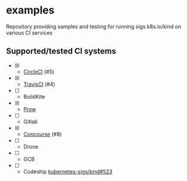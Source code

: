 # examples

Repository providing samples and testing for running sigs.k8s.io/kind on various CI services

## Supported/tested CI systems

* [x]  - [CircleCI](.circleci) (#5)
* [x]  - [TravisCI](.travis.yml) (#4)
* [ ]  - BuildKite
* [x]  - [Prow](https://github.com/kubernetes/test-infra/tree/master/config/jobs/kubernetes-sigs/kind)
* [ ]  - Gitlab
* [x]  - [Concourse](concourse.md) (#8)
* [ ]  - Drone
* [ ]  - GCB
* [ ]  - Codeship [kubernetes-sigs/kind#523](https://github.com/kubernetes-sigs/kind/issues/523)
